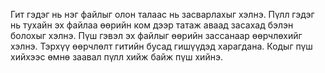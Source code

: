 Гит гэдэг нь нэг файлыг олон талаас нь засварлахыг хэлнэ. Пүлл гэдэг нь тухайн эх файлаа өөрийн ком дээр татаж аваад засахад бэлэн болохыг хэлнэ. Пүш гэвэл эх файлыг өөрийн зассанаар өөрчлөхийг хэлнэ. Тэрхүү өөрчлөлт гитийн бусад гишүүдэд харагдана. Кодыг пүш хийхээс өмнө заавал пүлл хийж байж пүш хийнэ.
